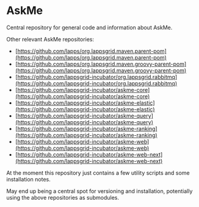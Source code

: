 # AskMe

Central repository for general code and information about AskMe.

Other relevant AskMe repositories:

- [https://github.com/lapps/org.lappsgrid.maven.parent-pom](https://github.com/lapps/org.lappsgrid.maven.parent-pom)
- [https://github.com/lapps/org.lappsgrid.maven.groovy-parent-pom](https://github.com/lapps/org.lappsgrid.maven.groovy-parent-pom)
- [https://github.com/lappsgrid-incubator/org.lappsgrid.rabbitmq](https://github.com/lappsgrid-incubator/org.lappsgrid.rabbitmq)
- [https://github.com/lappsgrid-incubator/askme-core](https://github.com/lappsgrid-incubator/askme-core)
- [https://github.com/lappsgrid-incubator/askme-elastic](https://github.com/lappsgrid-incubator/askme-elastic)
- [https://github.com/lappsgrid-incubator/askme-query](https://github.com/lappsgrid-incubator/askme-query)
- [https://github.com/lappsgrid-incubator/askme-ranking](https://github.com/lappsgrid-incubator/askme-ranking)
- [https://github.com/lappsgrid-incubator/askme-web](https://github.com/lappsgrid-incubator/askme-web)
- [https://github.com/lappsgrid-incubator/askme-web-next](https://github.com/lappsgrid-incubator/askme-web-next)

At the moment this repository just contains a few utility scripts and some installation notes.

May end up being a central spot for versioning and installation, potentially using the above repositories as submodules.